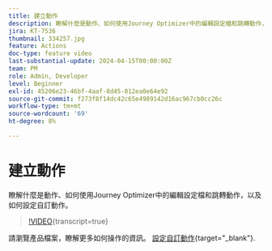 ```yaml
---
title: 建立動作
description: 瞭解什麼是動作、如何使用Journey Optimizer中的編輯設定檔和跳轉動作，以及如何設定自訂動作。
jira: KT-7536
thumbnail: 334257.jpg
feature: Actions
doc-type: feature video
last-substantial-update: 2024-04-15T00:00:00Z
team: PM
role: Admin, Developer
level: Beginner
exl-id: 45206e23-46bf-4aaf-8d45-012ea0e64e92
source-git-commit: f273f8f14dc42c65e4989142d16ac967cb0cc26c
workflow-type: tm+mt
source-wordcount: '69'
ht-degree: 8%

---
```


# 建立動作

瞭解什麼是動作、如何使用Journey Optimizer中的編輯設定檔和跳轉動作，以及如何設定自訂動作。

>[!VIDEO](https://video.tv.adobe.com/v/3428396?quality=12&learn=on){transcript=true}

請瀏覽產品檔案，瞭解更多如何操作的資訊。 [設定自訂動作](https://experienceleague.adobe.com/en/docs/journey-optimizer/using/configuration/configure-journeys/action-journeys/about-custom-action-configuration){target="_blank"}.
